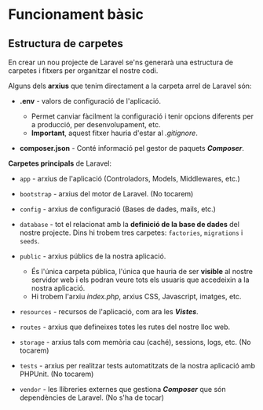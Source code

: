 <!-- notoc -->

# Funcionament bàsic

## Estructura de carpetes

En crear un nou projecte de Laravel se'ns generarà una estructura de carpetes i fitxers per
organitzar el nostre codi.

Alguns dels **arxius** que tenim directament a la carpeta arrel de Laravel són:

* **.env** - valors de configuració de l'aplicació. 
  * Permet canviar fàcilment la configuració i
tenir opcions diferents per a producció, per desenvolupament, etc. 
  * **Important**, aquest fitxer hauria d'estar al _.gitignore_.
  
  
* **composer.json** - Conté informació pel gestor de paquets **_Composer_**.

**Carpetes principals** de Laravel:

* `app` - arxius de l'aplicació (Controladors, Models, Middlewares, etc.)

* `bootstrap` - arxius del motor de Laravel. (No tocarem)

* `config` - arxius de configuració (Bases de dades, mails, etc.)

* `database` - tot el relacionat amb la **definició de la base de dades** del nostre projecte.
  Dins hi trobem tres carpetes: `factories`, `migrations` i `seeds`.


* `public` - arxius públics de la nostra aplicació. 
  * És l'única carpeta pública, l'única que hauria de ser **visible** al nostre servidor web i els podran veure tots els usuaris que accedeixin a la nostra aplicació. 
  * Hi trobem l'arxiu _index.php_, arxius CSS, Javascript, imatges, etc.


* `resources` - recursos de l'aplicació, com ara les **_Vistes_**.

* `routes` - arxius que defineixes totes les rutes del nostre lloc web.

* `storage` - arxius tals com memòria cau (caché), sessions, logs, etc. (No tocarem) 

* `tests` - arxius per realitzar tests automatitzats de la nostra aplicació amb PHPUnit. (No tocarem)

* `vendor` - les llibreries externes que gestiona **_Composer_** que són dependències de Laravel. (No s'ha de tocar)
